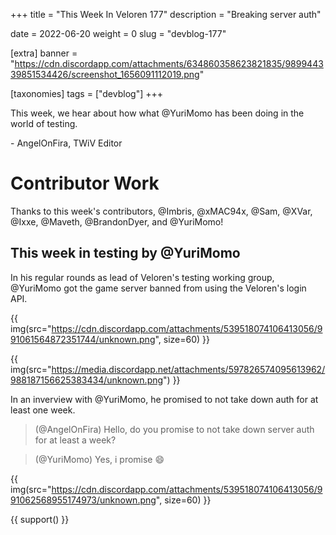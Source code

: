 +++
title = "This Week In Veloren 177"
description = "Breaking server auth"

date = 2022-06-20
weight = 0
slug = "devblog-177"

[extra]
banner = "https://cdn.discordapp.com/attachments/634860358623821835/989944339851534426/screenshot_1656091112019.png"

[taxonomies]
tags = ["devblog"]
+++

This week, we hear about how what @YuriMomo has been doing in the world of testing.

\- AngelOnFira, TWiV Editor

# Contributor Work

Thanks to this week's contributors, @Imbris, @xMAC94x, @Sam, @XVar, @Ixxe,
@Maveth, @BrandonDyer, and @YuriMomo!

## This week in testing by @YuriMomo

In his regular rounds as lead of Veloren's testing working group, @YuriMomo got
the game server banned from using the Veloren's login API.

{{
    img(src="https://cdn.discordapp.com/attachments/539518074106413056/991061564872351744/unknown.png",
    size=60)
}}

{{
    img(src="https://media.discordapp.net/attachments/597826574095613962/988187156625383434/unknown.png")
}}

In an inverview with @YuriMomo, he promised to not take down auth for at least
one week.

> (@AngelOnFira) Hello, do you promise to not take down server auth for at least a week?

> (@YuriMomo) Yes, i promise 😄

{{
    img(src="https://cdn.discordapp.com/attachments/539518074106413056/991062568955174973/unknown.png",
    size=60)
}}

{{ support() }}
